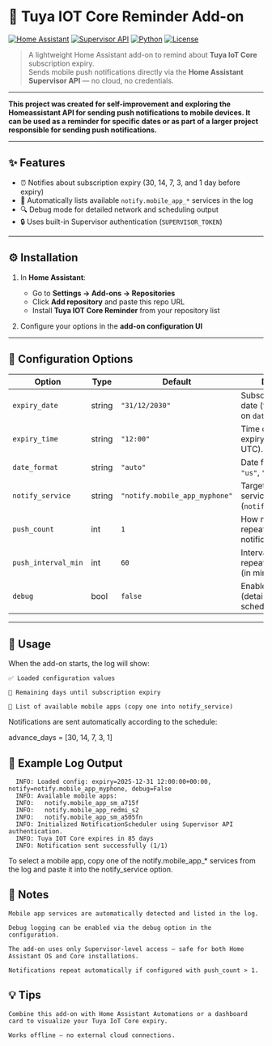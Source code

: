 # 🧭 Tuya IOT Core Reminder Add-on

[![Home Assistant](https://img.shields.io/badge/Home%20Assistant-Addon-blue.svg?style=for-the-badge&logo=home-assistant)](https://www.home-assistant.io/)
[![Supervisor API](https://img.shields.io/badge/Uses-Supervisor%20API-orange.svg?style=for-the-badge)]()
[![Python](https://img.shields.io/badge/Built%20with-Python%203.9+-blue.svg?style=for-the-badge&logo=python)]()
[![License](https://img.shields.io/badge/License-MIT-green.svg?style=for-the-badge)]()

> A lightweight Home Assistant add-on to remind about **Tuya IoT Core** subscription expiry.  
> Sends mobile push notifications directly via the **Home Assistant Supervisor API** — no cloud, no credentials.

---

**This project was created for self-improvement and exploring the Homeassistant API for sending push notifications to mobile devices. It can be used as a reminder for specific dates or as part of a larger project responsible for sending push notifications.**

---

## ✨ Features

- ⏰ Notifies about subscription expiry (30, 14, 7, 3, and 1 day before expiry)
- 📱 Automatically lists available `notify.mobile_app_*` services in the log
- 🔍 Debug mode for detailed network and scheduling output
- 🔒 Uses built-in Supervisor authentication (`SUPERVISOR_TOKEN`)

---

## ⚙️ Installation

1. In **Home Assistant**:
   - Go to **Settings → Add-ons → Repositories**
   - Click **Add repository** and paste this repo URL
   - Install **Tuya IOT Core Reminder** from your repository list

2. Configure your options in the **add-on configuration UI**

---

## 🧩 Configuration Options

| Option               | Type    | Default                        | Description                                                                 |
|----------------------|---------|--------------------------------|-----------------------------------------------------------------------------|
| `expiry_date`        | string  | `"31/12/2030"`                 | Subscription expiry date (format depends on `date_format`).                |
| `expiry_time`        | string  | `"12:00"`                      | Time of the day for expiry (24h format, UTC).                              |
| `date_format`        | string  | `"auto"`                       | Date format: `"auto"`, `"us"`, `"eu"`, `"iso"`.                            |
| `notify_service`     | string  | `"notify.mobile_app_myphone"`  | Target notification service (`notify.mobile_app_*`).                       |
| `push_count`         | int     | `1`                            | How many times to repeat the push notification.                            |
| `push_interval_min`  | int     | `60`                           | Interval between repeated notifications (in minutes).                      |
| `debug`              | bool    | `false`                        | Enable debug logging (detailed network and scheduling info).               |

---

## 🚀 Usage

When the add-on starts, the log will show:

    ✅ Loaded configuration values

    📅 Remaining days until subscription expiry

    📱 List of available mobile apps (copy one into notify_service)

Notifications are sent automatically according to the schedule:

advance_days = [30, 14, 7, 3, 1]

## 🧾 Example Log Output

      INFO: Loaded config: expiry=2025-12-31 12:00:00+00:00, notify=notify.mobile_app_myphone, debug=False
      INFO: Available mobile apps:
      INFO:   notify.mobile_app_sm_a715f
      INFO:   notify.mobile_app_redmi_s2
      INFO:   notify.mobile_app_sm_a505fn
      INFO: Initialized NotificationScheduler using Supervisor API authentication.
      INFO: Tuya IOT Core expires in 85 days
      INFO: Notification sent successfully (1/1)

To select a mobile app, copy one of the notify.mobile_app_* services from the log and paste it into the notify_service option.

## 📝 Notes

    Mobile app services are automatically detected and listed in the log.

    Debug logging can be enabled via the debug option in the configuration.

    The add-on uses only Supervisor-level access — safe for both Home Assistant OS and Core installations.

    Notifications repeat automatically if configured with push_count > 1.

## 💡 Tips

    Combine this add-on with Home Assistant Automations or a dashboard card to visualize your Tuya IoT Core expiry.

    Works offline — no external cloud connections.

